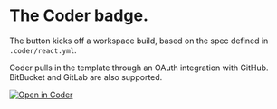 # The Coder badge.

The button kicks off a workspace build, based on the spec defined in `.coder/react.yml`.

Coder pulls in the template through an OAuth integration with GitHub. BitBucket and GitLab are also supported.

[![Open in Coder](https://cdn.coder.com/embed-button.svg)](https://stable.cdr.dev/wac/build?template_oauth_service=github&template_url=https://github.com/ericpaulsen/workspace-templates.git&template_ref=master&template_filepath=.coder/react.yml)
